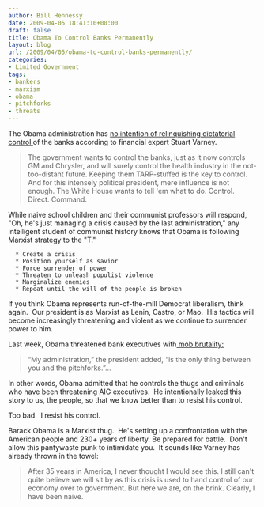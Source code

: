 ```yaml
---
author: Bill Hennessy
date: 2009-04-05 18:41:10+00:00
draft: false
title: Obama To Control Banks Permanently
layout: blog
url: /2009/04/05/obama-to-control-banks-permanently/
categories:
- Limited Government
tags:
- bankers
- marxism
- obama
- pitchforks
- threats
---
```


The Obama administration has [no intention of relinquishing dictatorial control ](https://online.wsj.com/article/SB123879833094588163.html)of the banks according to financial expert Stuart Varney. 


> The government wants to control the banks, just as it now controls GM and Chrysler, and will surely control the health industry in the not-too-distant future. Keeping them TARP-stuffed is the key to control. And for this intensely political president, mere influence is not enough. The White House wants to tell 'em what to do. Control. Direct. Command.


While naive school children and their communist professors will respond, "Oh, he's just managing a crisis caused by the last administration," any intelligent student of communist history knows that Obama is following Marxist strategy to the "T."  



	  * Create a crisis 
	  * Position yourself as savior
	  * Force surrender of power
	  * Threaten to unleash populist violence
	  * Marginalize enemies
	  * Repeat until the will of the people is broken

If you think Obama represents run-of-the-mill Democrat liberalism, think again.  Our president is as Marxist as Lenin, Castro, or Mao.  His tactics will become increasingly threatening and violent as we continue to surrender power to him. 

Last week, Obama threatened bank executives with[ mob brutality:](https://hotair.com/archives/2009/04/03/obama-threatens-bankers-im-the-only-thing-standing-between-you-and-the-pitchforks/)


> “My administration,” the president added, “is the only thing between you and the pitchforks.”…


In other words, Obama admitted that he controls the thugs and criminals who have been threatening AIG executives.  He intentionally leaked this story to us, the people, so that we know better than to resist his control.  

Too bad.  I resist his control.

Barack Obama is a Marxist thug.  He's setting up a confrontation with the American people and 230+ years of liberty. Be prepared for battle.  Don't allow this pantywaste punk to intimidate you.  It sounds like Varney has already thrown in the towel:


> After 35 years in America, I never thought I would see this. I still can't quite believe we will sit by as this crisis is used to hand control of our economy over to government. But here we are, on the brink. Clearly, I have been naive.

 
